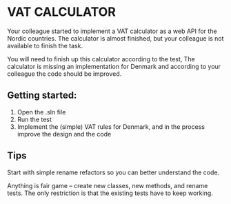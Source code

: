 # VAT CALCULATOR 
Your colleague started to implement a VAT calculator as a web API for the Nordic countries. The calculator is almost finished, but your colleague is not available to finish the task.

You will need to finish up this calculator according to the test, The calculator is missing an implementation for Denmark and according to your colleague the code should be improved.  

## Getting started:
1. Open the .sln file
2. Run the test
3. Implement the (simple) VAT rules for Denmark, and in the process improve the design and the code

## Tips

Start with simple rename refactors so you can better understand the code.

Anything is fair game – create new classes, new methods, and rename tests. The only restriction is that the existing tests have to keep working.

